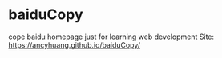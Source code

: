 # baiduCopy
cope baidu homepage just for learning web development
Site: https://ancyhuang.github.io/baiduCopy/

